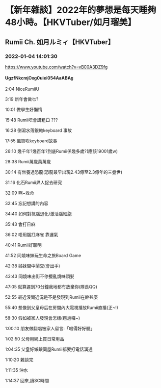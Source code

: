 # 【新年雜談】2022年的夢想是每天睡夠48小時。【HKVTuber/如月瑠美】
## Rumii Ch. 如月ルミィ【HKVTuber】
### 2022-01-04 14:01:30
https://www.youtube.com/watch?v=vB00A3DZ9fg
#### UgzfNkcmjOxg0uiei054AaABAg
2:04 NiceRumiiU

3:19 新年會做乜?

10:01 做學生好懶惰

15:48 Rumii唔會講粗口 ???

16:28 倒瀉水落銀軸keyboard 事故

17:55 風筒吹keyboard故事

26:10 幾千年?幾百年?到底Rumii係幾多歲?(應該19001歲w)

28:38 Rumii萬歲萬萬歲

30:14 有無養過恐龍(恐龍最早出現2.43億至2.3億年的三疊世)

31:16 化石Rumii畀人捉去研究

32:09 啊~救命

32:45 忘記想講的內容

34:40 如何對抗腦退化/激活腦細胞

35:43 會打日麻 

36:02 唔用腦打麻雀 靠運氣

40:41 Rumii好聰明

41:52 同燒味妹玩生命之旅Board Game

42:38 姊妹間中鬧交(會出手)

43:43 同燒味出街不停攪亂燒味頭髮

47:05 就算遲到70分鐘我地都冇放棄你(隊長QQ)

52:55 最近沒問近況是不是發現到Rumii在幹甚麼

55:40 想像到父皇母后在房間內大電視播放Rumii直播(正~!)

58:30 假如被家人發現會怎樣(尷尬囉~)

1:00:10 朋友做翻唱被家人留言:「唱得好好聽」

1:02:50 父母用網上買日常用品

1:04:35 父皇好懶跟同屋Rumii都要打電話溝通

1:10:20 雜談完

1:11:35 沖水

1:14:37 回來,讀SC時間

